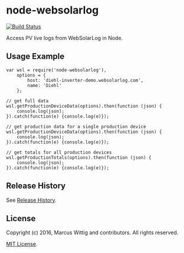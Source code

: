 # node-websolarlog

[![Build Status](https://travis-ci.org/mwittig/node-websolarlog.svg?branch=master)](https://travis-ci.org/mwittig/node-websolarlog)

Access PV live logs from WebSolarLog in Node. 

## Usage Example

    var wsl = require('node-websolarlog'),
        options = {
            host: 'diehl-inverter-demo.websolarlog.com',
            name: 'Diehl'
        };
        
    // get full data
    wsl.getProductionDeviceData(options).then(function (json) {
        console.log(json);
    }).catch(function(e) {console.log(e)});
        
    // get production data for a single production device
    wsl.getProductionDeviceData(options).then(function (json) {
        console.log(json);
    }).catch(function(e) {console.log(e)});
    
    // get totals for all production devices
    wsl.getProductionTotals(options).then(function (json) {
        console.log(json);
    }).catch(function(e) {console.log(e)});

## Release History

See [Release History](https://github.com/mwittig/node-websolarlog/blob/master/HISTORY.md).

## License

Copyright (c) 2016, Marcus Wittig and contributors. All rights reserved.

[MIT License](https://github.com/mwittig/node-websolarlog/blob/master/LICENSE).